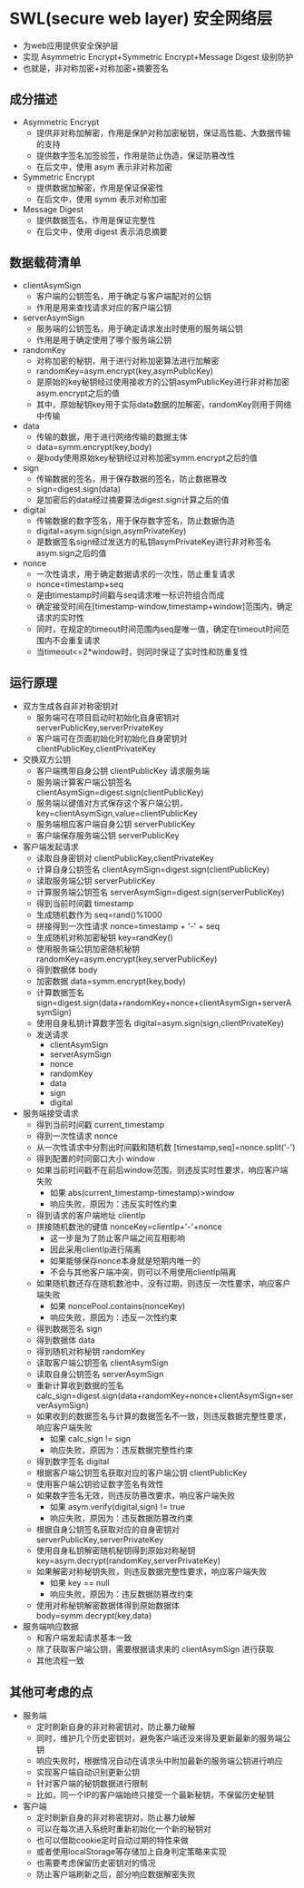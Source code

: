 # SWL(secure web layer) 安全网络层

- 为web应用提供安全保护层
- 实现 Asymmetric Encrypt+Symmetric Encrypt+Message Digest 级别防护
- 也就是，非对称加密+对称加密+摘要签名

## 成分描述

- Asymmetric Encrypt
    - 提供非对称加解密，作用是保护对称加密秘钥，保证高性能、大数据传输的支持
    - 提供数字签名加签验签，作用是防止伪造，保证防篡改性
    - 在后文中，使用 asym 表示非对称加密
- Symmetric Encrypt
    - 提供数据加解密，作用是保证保密性
    - 在后文中，使用 symm 表示对称加密
- Message Digest
    - 提供数据签名，作用是保证完整性
    - 在后文中，使用 digest 表示消息摘要

## 数据载荷清单

- clientAsymSign
    - 客户端的公钥签名，用于确定与客户端配对的公钥
    - 作用是用来查找请求对应的客户端公钥
- serverAsymSign
    - 服务端的公钥签名，用于确定请求发出时使用的服务端公钥
    - 作用是用于确定使用了哪个服务端公钥
- randomKey
    - 对称加密的秘钥，用于进行对称加密算法进行加解密
    - randomKey=asym.encrypt(key,asymPublicKey)
    - 是原始的key秘钥经过使用接收方的公钥asymPublicKey进行非对称加密asym.encrypt之后的值
    - 其中，原始秘钥key用于实际data数据的加解密，randomKey则用于网络中传输
- data
    - 传输的数据，用于进行网络传输的数据主体
    - data=symm.encrypt(key,body)
    - 是body使用原始key秘钥经过对称加密symm.encrypt之后的值
- sign
    - 传输数据的签名，用于保存数据的签名，防止数据篡改
    - sign=digest.sign(data)
    - 是加密后的data经过摘要算法digest.sign计算之后的值
- digital
    - 传输数据的数字签名，用于保存数字签名，防止数据伪造
    - digital=asym.sign(sign,asymPrivateKey)
    - 是数据签名sign经过发送方的私钥asymPrivateKey进行非对称签名asym.sign之后的值
- nonce
    - 一次性请求，用于确定数据请求的一次性，防止重复请求
    - nonce=timestamp+seq
    - 是由timestamp时间戳与seq请求唯一标识符组合而成
    - 确定接受时间在[timestamp-window,timestamp+window]范围内，确定请求的实时性
    - 同时，在规定的timeout时间范围内seq是唯一值，确定在timeout时间范围内不会重复请求
    - 当timeout<=2*window时，则同时保证了实时性和防重复性

## 运行原理

- 双方生成各自非对称密钥对
    - 服务端可在项目启动时初始化自身密钥对 serverPublicKey,serverPrivateKey
    - 客户端可在页面初始化时初始化自身密钥对 clientPublicKey,clientPrivateKey
- 交换双方公钥
    - 客户端携带自身公钥 clientPublicKey 请求服务端
    - 服务端计算客户端公钥签名 clientAsymSign=digest.sign(clientPublicKey)
    - 服务端以键值对方式保存这个客户端公钥，key=clientAsymSign,value=clientPublicKey
    - 服务端相应客户端自身公钥 serverPublicKey
    - 客户端保存服务端公钥 serverPublicKey
- 客户端发起请求
    - 读取自身密钥对 clientPublicKey,clientPrivateKey
    - 计算自身公钥签名 clientAsymSign=digest.sign(clientPublicKey)
    - 读取服务端公钥 serverPublicKey
    - 计算服务端公钥签名 serverAsymSign=digest.sign(serverPublicKey)
    - 得到当前时间戳 timestamp
    - 生成随机数作为 seq=rand()%1000
    - 拼接得到一次性请求 nonce=timestamp + '-' + seq
    - 生成随机对称加密秘钥 key=randKey()
    - 使用服务端公钥加密随机秘钥 randomKey=asym.encrypt(key,serverPublicKey)
    - 得到数据体 body
    - 加密数据 data=symm.encrypt(key,body)
    - 计算数据签名 sign=digest.sign(data+randomKey+nonce+clientAsymSign+serverAsymSign)
    - 使用自身私钥计算数字签名 digital=asym.sign(sign,clientPrivateKey)
    - 发送请求
        - clientAsymSign
        - serverAsymSign
        - nonce
        - randomKey
        - data
        - sign
        - digital
- 服务端接受请求
    - 得到当前时间戳 current_timestamp
    - 得到一次性请求 nonce
    - 从一次性请求中分割出时间戳和随机数 [timestamp,seq]=nonce.split('-')
    - 得到配置的时间窗口大小 window
    - 如果当前时间戳不在前后window范围，则违反实时性要求，响应客户端失败
        - 如果 abs(current_timestamp-timestamp)>window
        - 响应失败，原因为：违反实时性约束
    - 得到请求的客户端地址 clientIp
    - 拼接随机数池的键值 nonceKey=clientIp+'-'+nonce
        - 这一步是为了防止客户端之间互相影响
        - 因此采用clientIp进行隔离
        - 如果能够保存nonce本身就是短期内唯一的
        - 不会与其他客户端冲突，则可以不用使用clientIp隔离
    - 如果随机数还存在随机数池中，没有过期，则违反一次性要求，响应客户端失败
        - 如果 noncePool.contains(nonceKey)
        - 响应失败，原因为：违反一次性约束
    - 得到数据签名 sign
    - 得到数据体 data
    - 得到随机对称秘钥 randomKey
    - 读取客户端公钥签名 clientAsymSign
    - 读取自身公钥签名 serverAsymSign
    - 重新计算收到数据的签名 calc_sign=digest.sign(data+randomKey+nonce+clientAsymSign+serverAsymSign)
    - 如果收到的数据签名与计算的数据签名不一致，则违反数据完整性要求，响应客户端失败
        - 如果 calc_sign != sign
        - 响应失败，原因为：违反数据完整性约束
    - 得到数字签名 digital
    - 根据客户端公钥签名获取对应的客户端公钥 clientPublicKey
    - 使用客户端公钥验证数字签名有效性
    - 如果数字签名无效，则违反防篡改要求，响应客户端失败
        - 如果 asym.verify(digital,sign) != true
        - 响应失败，原因为：违反数据防篡改约束
    - 根据自身公钥签名获取对应的自身密钥对 serverPublicKey,serverPrivateKey
    - 使用自身私钥解密随机秘钥得到原始对称秘钥 key=asym.decrypt(randomKey,serverPrivateKey)
    - 如果解密对称秘钥失败，则违反数据完整性要求，响应客户端失败
        - 如果 key == null
        - 响应失败，原因为：违反数据防篡改约束
    - 使用对称秘钥解密数据体得到原始数据体 body=symm.decrypt(key,data)
- 服务端响应数据
    - 和客户端发起请求基本一致
    - 除了获取客户端公钥，需要根据请求来的 clientAsymSign 进行获取
    - 其他流程一致

## 其他可考虑的点

- 服务端
    - 定时刷新自身的非对称密钥对，防止暴力破解
    - 同时，维护几个历史密钥对，避免客户端还没来得及更新最新的服务端公钥
    - 响应失败时，根据情况自动在请求头中附加最新的服务端公钥进行响应
    - 实现客户端自动识别更新公钥
    - 针对客户端的秘钥数据进行限制
    - 比如，同一个IP的客户端始终只接受一个最新秘钥，不保留历史秘钥
- 客户端
    - 定时刷新自身的非对称密钥对，防止暴力破解
    - 可以在每次进入系统时重新初始化一个新的秘钥对
    - 也可以借助cookie定时自动过期的特性来做
    - 或者使用localStorage等存储加上自身判定策略来实现
    - 也需要考虑保留历史密钥对的情况
    - 防止客户端刷新之后，部分响应数据解密失败
